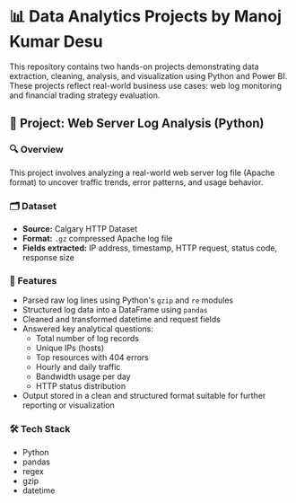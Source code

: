 # 📊 Data Analytics Projects by Manoj Kumar Desu

This repository contains two hands-on projects demonstrating data extraction, cleaning, analysis, and visualization using Python and Power BI. These projects reflect real-world business use cases: web log monitoring and financial trading strategy evaluation.


## 🧠 Project: Web Server Log Analysis (Python)

### 🔍 Overview
This project involves analyzing a real-world web server log file (Apache format) to uncover traffic trends, error patterns, and usage behavior.

### 🗂️ Dataset
- **Source:** Calgary HTTP Dataset
- **Format:** `.gz` compressed Apache log file
- **Fields extracted:** IP address, timestamp, HTTP request, status code, response size

### 🚀 Features
- Parsed raw log lines using Python's `gzip` and `re` modules
- Structured log data into a DataFrame using `pandas`
- Cleaned and transformed datetime and request fields
- Answered key analytical questions:
  - Total number of log records
  - Unique IPs (hosts)
  - Top resources with 404 errors
  - Hourly and daily traffic
  - Bandwidth usage per day
  - HTTP status distribution
- Output stored in a clean and structured format suitable for further reporting or visualization

### 🛠️ Tech Stack
- Python
- pandas
- regex
- gzip
- datetime
